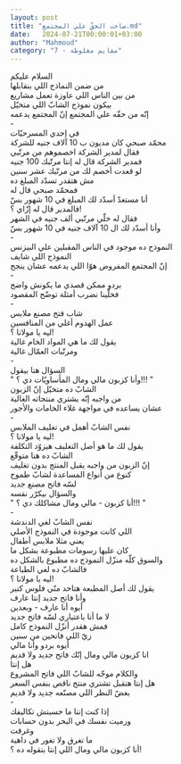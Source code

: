 ```yaml
---
layout: post
title: "صاحب الحقّ علي المجتمع.md"
date:   2024-07-21T00:00:01+03:00
author: "Mahmoud"
category: "7 - مفايم مغلوطة"
---
```

السلام عليكم\
من ضمن النماذج اللي بنقابلها\
من بين الناس اللي عاوزة تعمل مشاريع\
بيكون نموذج الشابّ اللي متخيّل\
إنّه من حقّه علي المجتمع إنّ المجتمع يدعمه\
-\
في إحدي المسرحيّات\
محمّد صبحي كان مديون ب 10 آلاف جنيه للشركة\
فقال لمدير الشركة اخصموهم من مرتّبي\
فمدير الشركة قال له إنتا مرتّبك 100 جنيه\
لو قعدت أخصم لك من مرتّبك عشر سنين\
مش هتقدر تسدّد المبلغ ده\
فمحمّد صبحي قال له\
أنا مستعدّ أسدّد لك المبلغ في 10 شهور بسّ\
فالمدير قال له إزّاي ؟!\
فقال له خلّي مرتّبي ألف جنيه في الشهر\
وأنا أسدّد لك ال 10 آلاف جنيه في 10 شهور بسّ\
-\
النموذج ده موجود في الناس المقبلين علي البيزنس\
النموذج اللي شايف\
إنّ المجتمع المفروض هوّا اللي يدعمه عشان ينجح\
-\
بردو ممكن قصدي ما يكونش واضح\
فخلّينا نضرب أمثلة توضّح المقصود\
-\
شاب فتح مصنع ملابس\
عمل الهدوم أغلي من المنافسين\
ليه يا مولانا ؟!\
يقول لك ما هي المواد الخام غالية\
ومرتّبات العمّال غالية\
-\
السؤال هنا بيقول\
\" وأنا كزبون مالي ومال المأساويّات دي ؟!!! \"\
الشابّ ده متخيّل إنّ الزبون\
من واجبه إنّه يشتري منتجاته الغالية\
عشان يساعده في مواجهة غلاء الخامات والأجور\
-\
نفس الشابّ أهمل في تغليف الملابس\
ليه يا مولانا ؟!\
يقول لك ما هو أصل التغليف هيزوّد التكلفة\
الشابّ ده هنا متوقّع\
إنّ الزبون من واجبه يقبل المنتج بدون تغليف\
كنوع من أنواع المساعدة لشابّ طموح\
لسّه فاتح مصنع جديد\
والسؤال بيكرّر نفسه\
\" أنا كزبون - مالي ومال مشاكلك دي ؟!!! \"\
-\
نفس الشابّ لغي الدندشة\
اللي كانت موجودة في النموذج الأصلي\
يعني مثلا ملابس أطفال\
كان عليها رسومات مطبوعة بشكل ما\
والسوق كلّه منزّل النموذج ده مطبوع بالشكل ده\
فالشابّ ده لغي الطباعة\
ليه يا مولانا ؟!\
يقول لك أصل المطبعة هتاخد منّي فلوس كتير\
وأنا فاتح جديد إنتا عارف\
أيوه أنا عارف - وبعدين\
لا ما أنا باعتباري لسّه فاتح جديد\
فمش هقدر أنزّل النموذج كامل\
زيّ اللي فاتحين من سنين\
أيوه بردو وأنا مالي\
انا كزبون مالي ومال إنّك فاتح جديد ولا قديم\
هل إنتا\
والكلام موجّه للشابّ اللي فاتح المشروع\
هل إنتا هتقبل تشتري منتج ناقص بنفس السعر\
بغضّ النظر اللي مصنّعه جديد ولا قديم\
-\
إذا كنت إنتا ما حسبتش تكاليفك\
ورميت نفسك في البحر بدون حسابات\
وغرقت\
ما تغرق ولا تغور في داهية\
أنا كزبون مالي ومال اللي إنتا بتقوله ده ؟!
